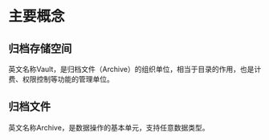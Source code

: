 # 主要概念



## 归档存储空间

英文名称Vault，是归档文件（Archive）的组织单位，相当于目录的作用，也是计费、权限控制等功能的管理单位。

## 归档文件

英文名称Archive，是数据操作的基本单元，支持任意数据类型。
